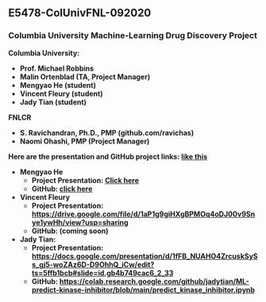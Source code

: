 ## E5478-ColUnivFNL-092020
### Columbia University Machine-Learning Drug Discovery Project

<b> Columbia University: <b>
* Prof. Michael Robbins 
* Malin Ortenblad (TA, Project Manager)
* Mengyao He (student)
* Vincent Fleury (student)
* Jady Tian (student)

<b> FNLCR </b>
 * S. Ravichandran, Ph.D., PMP (github.com/ravichas)
 * Naomi Ohashi, PMP (Project Manager)

Here are the presentation and GitHub project links: 
[like this](http://someurl)
* Mengyao He
   * Project Presentation: [Click here](https://docs.google.com/presentation/d/1jz0lUDzsYSPi-d-zm9aZRZiEDOimzQ70BYCFRW5Sh_k/edit#slide=id.gb137a57165_2_26)
   * GitHub:  [click here](https://github.com/mengyaoo/FNL_GenesSelection)
* Vincent Fleury
   * Project Presentation: https://drive.google.com/file/d/1aP1g9giHXgBPMOq4oDJ00v9Snye1ywHh/view?usp=sharing 
   * GitHub: (coming soon)
* Jady Tian: 
   * Project Presentation: https://docs.google.com/presentation/d/1fFB_NUAHO4ZrcuskSySs_gj5-woZAz6D-D9OhhQ_iCw/edit?ts=5ffb1bcb#slide=id.gb4b749cac6_2_33
   * GitHub: https://colab.research.google.com/github/jadytian/ML-predict-kinase-inhibitor/blob/main/predict_kinase_inhibitor.ipynb
   

